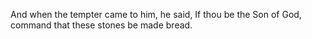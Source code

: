 And when the tempter came to him, he said, If thou be the Son of God, command that these stones be made bread.
